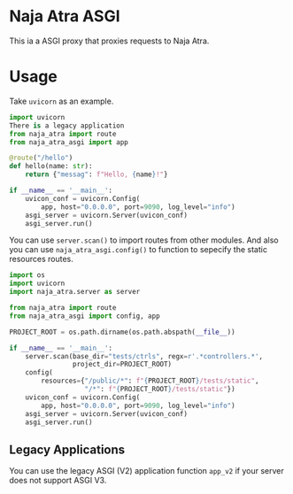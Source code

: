 # Naja Atra ASGI

This ia a ASGI proxy that proxies requests to Naja Atra.

# Usage

Take `uvicorn` as an example.

```python
import uvicorn
There is a legacy application
from naja_atra import route
from naja_atra_asgi import app

@route("/hello")
def hello(name: str):
    return {"messag": f"Hello, {name}!"}

if __name__ == '__main__':
    uvicon_conf = uvicorn.Config(
        app, host="0.0.0.0", port=9090, log_level="info")
    asgi_server = uvicorn.Server(uvicon_conf)
    asgi_server.run()
```

You can use `server.scan()` to import routes from other modules. And also you can use `naja_atra_asgi.config()` to function to sepecify the static resources routes.

```python
import os
import uvicorn
import naja_atra.server as server

from naja_atra import route
from naja_atra_asgi import config, app

PROJECT_ROOT = os.path.dirname(os.path.abspath(__file__))

if __name__ == '__main__':
    server.scan(base_dir="tests/ctrls", regx=r'.*controllers.*',
                project_dir=PROJECT_ROOT)
    config(
        resources={"/public/*": f"{PROJECT_ROOT}/tests/static",
                   "/*": f"{PROJECT_ROOT}/tests/static"})
    uvicon_conf = uvicorn.Config(
        app, host="0.0.0.0", port=9090, log_level="info")
    asgi_server = uvicorn.Server(uvicon_conf)
    asgi_server.run()
```

## Legacy Applications

You can use the legacy ASGI (V2) application function `app_v2` if your server does not support ASGI V3.